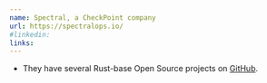 ```yaml
---
name: Spectral, a CheckPoint company
url: https://spectralops.io/
#linkedin: 
links:
---
```



* They have several Rust-base Open Source projects on [GitHub](https://github.com/SpectralOps).



